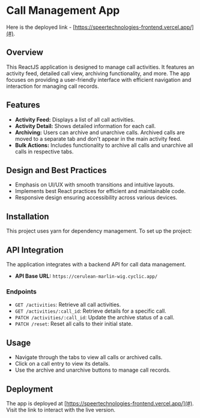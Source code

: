 # Call Management App
Here is the deployed link -  [https://speertechnologies-frontend.vercel.app/](#).
## Overview
This ReactJS application is designed to manage call activities. It features an activity feed, detailed call view, archiving functionality, and more. The app focuses on providing a user-friendly interface with efficient navigation and interaction for managing call records.

## Features
- **Activity Feed:** Displays a list of all call activities.
- **Activity Detail:** Shows detailed information for each call.
- **Archiving:** Users can archive and unarchive calls. Archived calls are moved to a separate tab and don't appear in the main activity feed.
- **Bulk Actions:** Includes functionality to archive all calls and unarchive all calls in respective tabs.

## Design and Best Practices
- Emphasis on UI/UX with smooth transitions and intuitive layouts.
- Implements best React practices for efficient and maintainable code.
- Responsive design ensuring accessibility across various devices.

## Installation
This project uses yarn for dependency management. To set up the project:

## API Integration
The application integrates with a backend API for call data management.

- **API Base URL:** `https://cerulean-marlin-wig.cyclic.app/`

### Endpoints
- `GET /activities`: Retrieve all call activities.
- `GET /activities/:call_id`: Retrieve details for a specific call.
- `PATCH /activities/:call_id`: Update the archive status of a call.
- `PATCH /reset`: Reset all calls to their initial state.

## Usage
- Navigate through the tabs to view all calls or archived calls.
- Click on a call entry to view its details.
- Use the archive and unarchive buttons to manage call records.

## Deployment
The app is deployed at [https://speertechnologies-frontend.vercel.app/](#). Visit the link to interact with the live version.
